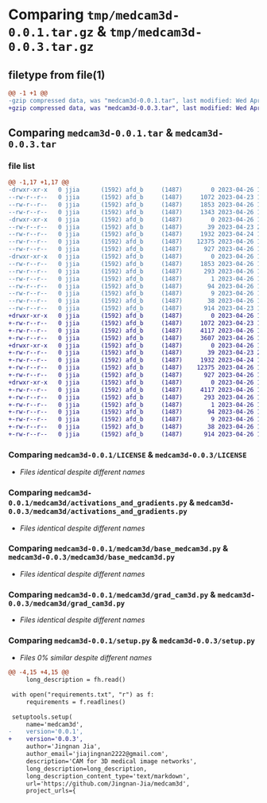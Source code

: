 # Comparing `tmp/medcam3d-0.0.1.tar.gz` & `tmp/medcam3d-0.0.3.tar.gz`

## filetype from file(1)

```diff
@@ -1 +1 @@
-gzip compressed data, was "medcam3d-0.0.1.tar", last modified: Wed Apr 26 17:03:36 2023, max compression
+gzip compressed data, was "medcam3d-0.0.3.tar", last modified: Wed Apr 26 17:36:57 2023, max compression
```

## Comparing `medcam3d-0.0.1.tar` & `medcam3d-0.0.3.tar`

### file list

```diff
@@ -1,17 +1,17 @@
-drwxr-xr-x   0 jjia      (1592) afd_b     (1487)        0 2023-04-26 17:03:36.000000 medcam3d-0.0.1/
--rw-r--r--   0 jjia      (1592) afd_b     (1487)     1072 2023-04-23 14:18:38.000000 medcam3d-0.0.1/LICENSE
--rw-r--r--   0 jjia      (1592) afd_b     (1487)     1853 2023-04-26 17:03:36.000000 medcam3d-0.0.1/PKG-INFO
--rw-r--r--   0 jjia      (1592) afd_b     (1487)     1343 2023-04-26 16:56:47.000000 medcam3d-0.0.1/README.md
-drwxr-xr-x   0 jjia      (1592) afd_b     (1487)        0 2023-04-26 17:03:36.000000 medcam3d-0.0.1/medcam3d/
--rw-r--r--   0 jjia      (1592) afd_b     (1487)       39 2023-04-23 21:52:28.000000 medcam3d-0.0.1/medcam3d/__init__.py
--rw-r--r--   0 jjia      (1592) afd_b     (1487)     1932 2023-04-24 16:43:09.000000 medcam3d-0.0.1/medcam3d/activations_and_gradients.py
--rw-r--r--   0 jjia      (1592) afd_b     (1487)    12375 2023-04-26 16:52:13.000000 medcam3d-0.0.1/medcam3d/base_medcam3d.py
--rw-r--r--   0 jjia      (1592) afd_b     (1487)      927 2023-04-26 16:18:10.000000 medcam3d-0.0.1/medcam3d/grad_cam3d.py
-drwxr-xr-x   0 jjia      (1592) afd_b     (1487)        0 2023-04-26 17:03:36.000000 medcam3d-0.0.1/medcam3d.egg-info/
--rw-r--r--   0 jjia      (1592) afd_b     (1487)     1853 2023-04-26 17:03:36.000000 medcam3d-0.0.1/medcam3d.egg-info/PKG-INFO
--rw-r--r--   0 jjia      (1592) afd_b     (1487)      293 2023-04-26 17:03:36.000000 medcam3d-0.0.1/medcam3d.egg-info/SOURCES.txt
--rw-r--r--   0 jjia      (1592) afd_b     (1487)        1 2023-04-26 17:03:36.000000 medcam3d-0.0.1/medcam3d.egg-info/dependency_links.txt
--rw-r--r--   0 jjia      (1592) afd_b     (1487)       94 2023-04-26 17:03:36.000000 medcam3d-0.0.1/medcam3d.egg-info/requires.txt
--rw-r--r--   0 jjia      (1592) afd_b     (1487)        9 2023-04-26 17:03:36.000000 medcam3d-0.0.1/medcam3d.egg-info/top_level.txt
--rw-r--r--   0 jjia      (1592) afd_b     (1487)       38 2023-04-26 17:03:36.000000 medcam3d-0.0.1/setup.cfg
--rw-r--r--   0 jjia      (1592) afd_b     (1487)      914 2023-04-23 14:16:53.000000 medcam3d-0.0.1/setup.py
+drwxr-xr-x   0 jjia      (1592) afd_b     (1487)        0 2023-04-26 17:36:57.000000 medcam3d-0.0.3/
+-rw-r--r--   0 jjia      (1592) afd_b     (1487)     1072 2023-04-23 14:18:38.000000 medcam3d-0.0.3/LICENSE
+-rw-r--r--   0 jjia      (1592) afd_b     (1487)     4117 2023-04-26 17:36:57.000000 medcam3d-0.0.3/PKG-INFO
+-rw-r--r--   0 jjia      (1592) afd_b     (1487)     3607 2023-04-26 17:34:19.000000 medcam3d-0.0.3/README.md
+drwxr-xr-x   0 jjia      (1592) afd_b     (1487)        0 2023-04-26 17:36:57.000000 medcam3d-0.0.3/medcam3d/
+-rw-r--r--   0 jjia      (1592) afd_b     (1487)       39 2023-04-23 21:52:28.000000 medcam3d-0.0.3/medcam3d/__init__.py
+-rw-r--r--   0 jjia      (1592) afd_b     (1487)     1932 2023-04-24 16:43:09.000000 medcam3d-0.0.3/medcam3d/activations_and_gradients.py
+-rw-r--r--   0 jjia      (1592) afd_b     (1487)    12375 2023-04-26 16:52:13.000000 medcam3d-0.0.3/medcam3d/base_medcam3d.py
+-rw-r--r--   0 jjia      (1592) afd_b     (1487)      927 2023-04-26 16:18:10.000000 medcam3d-0.0.3/medcam3d/grad_cam3d.py
+drwxr-xr-x   0 jjia      (1592) afd_b     (1487)        0 2023-04-26 17:36:57.000000 medcam3d-0.0.3/medcam3d.egg-info/
+-rw-r--r--   0 jjia      (1592) afd_b     (1487)     4117 2023-04-26 17:36:56.000000 medcam3d-0.0.3/medcam3d.egg-info/PKG-INFO
+-rw-r--r--   0 jjia      (1592) afd_b     (1487)      293 2023-04-26 17:36:57.000000 medcam3d-0.0.3/medcam3d.egg-info/SOURCES.txt
+-rw-r--r--   0 jjia      (1592) afd_b     (1487)        1 2023-04-26 17:36:56.000000 medcam3d-0.0.3/medcam3d.egg-info/dependency_links.txt
+-rw-r--r--   0 jjia      (1592) afd_b     (1487)       94 2023-04-26 17:36:56.000000 medcam3d-0.0.3/medcam3d.egg-info/requires.txt
+-rw-r--r--   0 jjia      (1592) afd_b     (1487)        9 2023-04-26 17:36:56.000000 medcam3d-0.0.3/medcam3d.egg-info/top_level.txt
+-rw-r--r--   0 jjia      (1592) afd_b     (1487)       38 2023-04-26 17:36:57.000000 medcam3d-0.0.3/setup.cfg
+-rw-r--r--   0 jjia      (1592) afd_b     (1487)      914 2023-04-26 17:36:01.000000 medcam3d-0.0.3/setup.py
```

### Comparing `medcam3d-0.0.1/LICENSE` & `medcam3d-0.0.3/LICENSE`

 * *Files identical despite different names*

### Comparing `medcam3d-0.0.1/medcam3d/activations_and_gradients.py` & `medcam3d-0.0.3/medcam3d/activations_and_gradients.py`

 * *Files identical despite different names*

### Comparing `medcam3d-0.0.1/medcam3d/base_medcam3d.py` & `medcam3d-0.0.3/medcam3d/base_medcam3d.py`

 * *Files identical despite different names*

### Comparing `medcam3d-0.0.1/medcam3d/grad_cam3d.py` & `medcam3d-0.0.3/medcam3d/grad_cam3d.py`

 * *Files identical despite different names*

### Comparing `medcam3d-0.0.1/setup.py` & `medcam3d-0.0.3/setup.py`

 * *Files 0% similar despite different names*

```diff
@@ -4,15 +4,15 @@
     long_description = fh.read()
 
 with open("requirements.txt", "r") as f:
     requirements = f.readlines()
 
 setuptools.setup(
     name='medcam3d',
-    version='0.0.1',
+    version='0.0.3',
     author='Jingnan Jia',
     author_email='jiajingnan2222@gmail.com',
     description='CAM for 3D medical image networks',
     long_description=long_description,
     long_description_content_type='text/markdown',
     url='https://github.com/Jingnan-Jia/medcam3d',
     project_urls={
```

